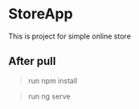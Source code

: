 # StoreApp

This is project for simple online store

## After pull

>run npm install

>run ng serve

